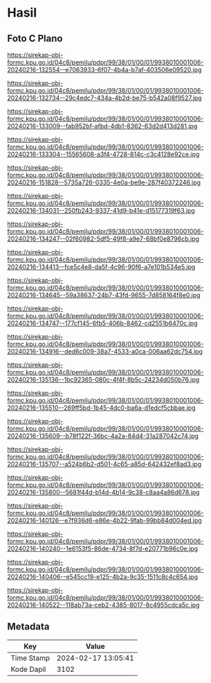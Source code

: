# Hasil

## Foto C Plano

https://sirekap-obj-formc.kpu.go.id/04c8/pemilu/pdpr/99/38/01/00/01/9938010001006-20240216-132554--e7063933-6f07-4b4a-b7af-403506e09520.jpg

https://sirekap-obj-formc.kpu.go.id/04c8/pemilu/pdpr/99/38/01/00/01/9938010001006-20240216-132734--29c4edc7-434a-4b2d-be75-b542a08f9527.jpg

https://sirekap-obj-formc.kpu.go.id/04c8/pemilu/pdpr/99/38/01/00/01/9938010001006-20240216-133009--fab952bf-afbd-4db1-8362-63d2d413d281.jpg

https://sirekap-obj-formc.kpu.go.id/04c8/pemilu/pdpr/99/38/01/00/01/9938010001006-20240216-133304--15565608-a3f4-4728-814c-c3c4128e92ce.jpg

https://sirekap-obj-formc.kpu.go.id/04c8/pemilu/pdpr/99/38/01/00/01/9938010001006-20240216-151828--5735a726-0335-4e0a-be9e-287f40372246.jpg

https://sirekap-obj-formc.kpu.go.id/04c8/pemilu/pdpr/99/38/01/00/01/9938010001006-20240216-134031--250fb243-9337-41d9-b41e-d15177319f63.jpg

https://sirekap-obj-formc.kpu.go.id/04c8/pemilu/pdpr/99/38/01/00/01/9938010001006-20240216-134247--02f60982-5df5-49f8-a9e7-68bf0e8796cb.jpg

https://sirekap-obj-formc.kpu.go.id/04c8/pemilu/pdpr/99/38/01/00/01/9938010001006-20240216-134413--fce5c4e8-da5f-4c96-90f6-a7e101b534e5.jpg

https://sirekap-obj-formc.kpu.go.id/04c8/pemilu/pdpr/99/38/01/00/01/9938010001006-20240216-134645--59a38637-24b7-43fd-9655-7d858164f8e0.jpg

https://sirekap-obj-formc.kpu.go.id/04c8/pemilu/pdpr/99/38/01/00/01/9938010001006-20240216-134747--177cf145-6fb5-406b-8462-cd2551b6470c.jpg

https://sirekap-obj-formc.kpu.go.id/04c8/pemilu/pdpr/99/38/01/00/01/9938010001006-20240216-134916--ded6c009-38a7-4533-a0ca-006aa62dc754.jpg

https://sirekap-obj-formc.kpu.go.id/04c8/pemilu/pdpr/99/38/01/00/01/9938010001006-20240216-135136--1bc92365-080c-4f4f-8b5c-24234d050b76.jpg

https://sirekap-obj-formc.kpu.go.id/04c8/pemilu/pdpr/99/38/01/00/01/9938010001006-20240216-135510--269ff5bd-1b45-4dc0-ba6a-d1edcf5cbbae.jpg

https://sirekap-obj-formc.kpu.go.id/04c8/pemilu/pdpr/99/38/01/00/01/9938010001006-20240216-135609--b78f122f-36bc-4a2a-84d4-31a287042c74.jpg

https://sirekap-obj-formc.kpu.go.id/04c8/pemilu/pdpr/99/38/01/00/01/9938010001006-20240216-135707--a524b6b2-d501-4c65-a85d-642432ef8ad3.jpg

https://sirekap-obj-formc.kpu.go.id/04c8/pemilu/pdpr/99/38/01/00/01/9938010001006-20240216-135800--5681f44d-b14d-4b14-9c38-c8aa4a86d678.jpg

https://sirekap-obj-formc.kpu.go.id/04c8/pemilu/pdpr/99/38/01/00/01/9938010001006-20240216-140126--e7f936d6-e86e-4b22-9fab-99bb84d004ed.jpg

https://sirekap-obj-formc.kpu.go.id/04c8/pemilu/pdpr/99/38/01/00/01/9938010001006-20240216-140240--1e6153f5-86de-4734-8f7d-e20771b96c0e.jpg

https://sirekap-obj-formc.kpu.go.id/04c8/pemilu/pdpr/99/38/01/00/01/9938010001006-20240216-140406--e545cc19-e125-4b2a-9c35-1511c8c4c654.jpg

https://sirekap-obj-formc.kpu.go.id/04c8/pemilu/pdpr/99/38/01/00/01/9938010001006-20240216-140522--118ab73a-ceb2-4385-8017-8c4955cdca5c.jpg


## Metadata

| Key        | Value               |
| ---------- | ------------------- |
| Time Stamp | 2024-02-17 13:05:41 |
| Kode Dapil | 3102                |




